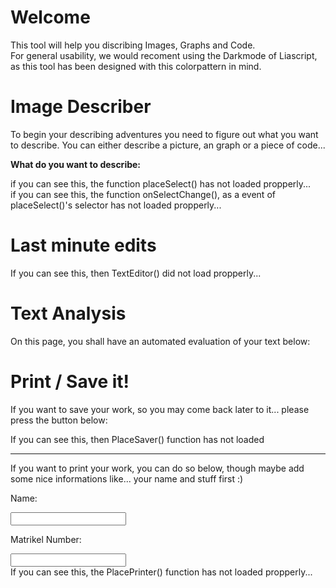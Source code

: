 <!--
author:   Naumann Marco

email:    marconaumann@t-online.de

version:  0.0.2

language: en

narrator: US English Female

script: https://raw.githubusercontent.com/Nethiri/EnglishImageDescriber/main/LiaScriptImageDescriber/taskSelection.js
script: https://raw.githubusercontent.com/Nethiri/EnglishImageDescriber/main/LiaScriptImageDescriber/imageDescriberFunctions.js
script: https://raw.githubusercontent.com/Nethiri/EnglishImageDescriber/main/LiaScriptImageDescriber/ImageDescriber.js
script: https://raw.githubusercontent.com/Nethiri/EnglishImageDescriber/main/LiaScriptImageDescriber/userTasks.js

link: https://raw.githubusercontent.com/Nethiri/EnglishImageDescriber/main/LiaScriptImageDescriber/style.css
link: https://raw.githubusercontent.com/Nethiri/EnglishImageDescriber/main/LiaScriptImageDescriber/print.css

script: https://cdn.jsdelivr.net/gh/Nethiri/EnglishImageDescriber@main/LiaScriptImageDescriber/html2canvas.js
script: https://cdn.jsdelivr.net/gh/Nethiri/EnglishImageDescriber@main/LiaScriptImageDescriber/codemirror.js
script: https://cdn.jsdelivr.net/gh/Nethiri/EnglishImageDescriber@main/LiaScriptImageDescriber/prism.min.js

link: https://cdn.jsdelivr.net/gh/Nethiri/EnglishImageDescriber@main/LiaScriptImageDescriber/codemirror.min.css



script: https://cdn.jsdelivr.net/gh/kaptn-seebar/english-lia@latest/base.js
import: https://raw.githubusercontent.com/liaTemplates/TextAnalysis/main/README.md

test: @Textanalysis.FULL

comment:  This is a small tool, which will help the user to learn how to propperly describe an image, a piece of code, or an graph.
-->

# Welcome
This tool will help you discribing Images, Graphs and Code.<br>
For general usability, we would recoment using the Darkmode of Liascript, as this tool has been designed with this colorpattern in mind.

# Image Describer

To begin your describing adventures you need to figure out what you want to describe.
You can either describe a picture, an graph or a piece of code...

**What do you want to describe:**

<div id="TypeSelectorPlace">if you can see this, the function placeSelect() has not loaded propperly...</div>

<div id="TypeSelectorFollowingContentPlace">if you can see this, the function onSelectChange(), as a event of placeSelect()'s selector has not loaded propperly...</div>

<script>placeSelect();</script>

<script modify="false"> 

let eventListenerDIV = document.getElementById('TypeSelectorPlace');
eventListenerDIV.addEventListener('sendLia', function (event) {
    let stringData = event.detail;
    send.liascript(stringData);
    console.log('send.liascript has been raised!');
    //console.log(stringData);
});

</script>


# Last minute edits

<div id="TextEditor">If you can see this, then TextEditor() did not load propperly... </div>

<script>TextEditor()</script>

# Text Analysis

On this page, you shall have an automated evaluation of your text below:
<div id="TestPlace"></div>

<script> PlaceTest() </script>

# Print / Save it!

If you want to save your work, so you may come back later to it... please press the button below:
<div id="Saver">If you can see this, then PlaceSaver() function has not loaded</div>
<script>PlaceSaver()</script>

---

If you want to print your work, you can do so below, though maybe add some nice informations like... your name and stuff first :)

Name:

<input id="NameBox" oninput="OnNameChange(this)">

Matrikel Number: 

<input id="MatBox" oninput="OnNameChange(this)">



<div id="Printer">If you can see this, the PlacePrinter() function has not loaded propperly...</div>

<script> PlacePrinter() </script>
